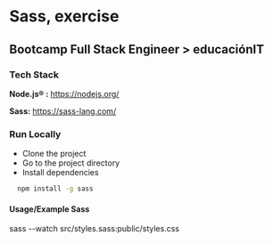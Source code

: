 # Sass, exercise

## Bootcamp Full Stack Engineer > educaciónIT

<!-- ### Author

- [Guillermo Vicente](https://github.com/gvicenteprieto) -->

### Tech Stack

**Node.js® :** <https://nodejs.org/>

**Sass:**      <https://sass-lang.com/>

### Run Locally

- Clone the project
- Go to the project directory
- Install dependencies

```bash
  npm install -g sass
```

#### Usage/Example Sass

sass --watch src/styles.sass:public/styles.css
